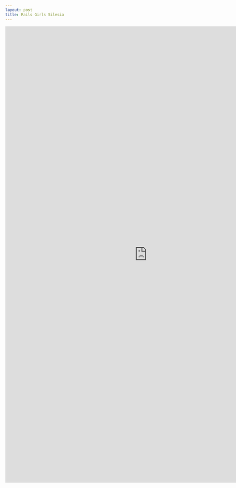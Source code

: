 ```yaml
---
layout: post
title: Rails Girls Silesia
---
```

<div id="photos"></div>
<iframe src="http://embedsocial.com/facebook_album/album_photos/710416219042883" width="900" height="1450" frameborder="0" scrolling="no" marginheight="0"  marginwidth="0"></iframe>
